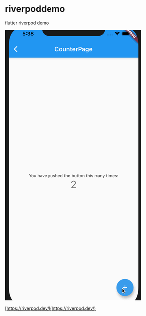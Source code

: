 # riverpoddemo

flutter riverpod demo.

![gif](flutter_riverpod.gif)

[https://riverpod.dev/](https://riverpod.dev/)
